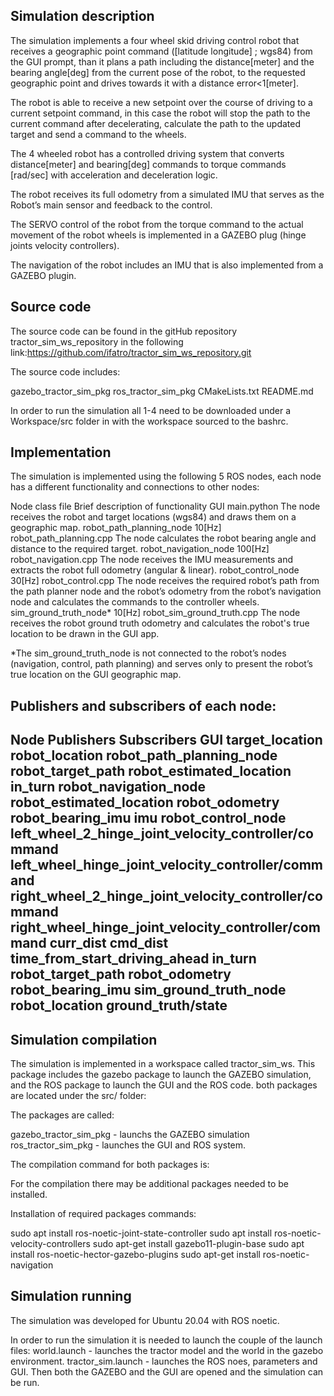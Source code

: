 Simulation description
----------------------------------------

The simulation implements a four wheel skid driving control robot that receives a geographic point command ([latitude longitude] ; wgs84) from the GUI prompt, than it plans a path including the distance[meter] and the bearing angle[deg] from the current pose of the robot, to the requested geographic point and drives towards it with a distance error<1[meter].

The robot is able to receive a new setpoint over the course of driving to a current setpoint command, in this case the robot will stop the path to the current command after decelerating, calculate the path to the updated target and send a command to the wheels.

The 4 wheeled robot has a controlled driving system that converts distance[meter] and bearing[deg] commands to torque commands [rad/sec] with acceleration and deceleration logic.

The robot receives its full odometry from a simulated IMU that serves as the Robot’s main sensor and feedback to the control.

The SERVO control of the robot from the torque command to the actual movement of the robot wheels is implemented in a  GAZEBO plug (hinge joints velocity controllers). 

The navigation of the robot includes an IMU that is also implemented from a GAZEBO plugin.

   

Source code 
----------------------------------------
The source code can be found in the gitHub repository tractor_sim_ws_repository in the following link:https://github.com/ifatro/tractor_sim_ws_repository.git

The source code includes:

gazebo_tractor_sim_pkg 
ros_tractor_sim_pkg
CMakeLists.txt
README.md

In order to run the simulation all 1-4 need to be downloaded under a Workspace/src folder in with the workspace sourced to the bashrc.


Implementation
----------------------------------------
The simulation is implemented using the following 5 ROS nodes, each node has a different functionality and connections to other nodes:

Node
class file
Brief description of functionality
GUI
main.python
The node receives the robot and target locations (wgs84) and draws them on a geographic map.
robot_path_planning_node
10[Hz]
robot_path_planning.cpp
The node calculates the robot bearing angle and distance to the required target.
robot_navigation_node
100[Hz]
robot_navigation.cpp
The node receives the IMU measurements and extracts the robot full odometry (angular & linear).
robot_control_node
30[Hz]
robot_control.cpp
The node receives the required robot’s path from the path planner node and the robot’s odometry from the robot’s navigation node and calculates the commands to the controller wheels.  
sim_ground_truth_node*
10[Hz]
robot_sim_ground_truth.cpp
The node receives the robot ground truth odometry and calculates the robot's true location to be drawn in the GUI app.


*The sim_ground_truth_node is not connected to the robot’s nodes (navigation, control, path planning) and serves only to present the robot’s true location on the GUI geographic map.


Publishers and subscribers of each node:
----------------------------------------
Node
Publishers
Subscribers
GUI
target_location
robot_location
robot_path_planning_node
robot_target_path
robot_estimated_location
in_turn
robot_navigation_node
robot_estimated_location
robot_odometry
robot_bearing_imu
imu
robot_control_node
left_wheel_2_hinge_joint_velocity_controller/command
left_wheel_hinge_joint_velocity_controller/command
right_wheel_2_hinge_joint_velocity_controller/command
right_wheel_hinge_joint_velocity_controller/command
curr_dist
cmd_dist
time_from_start_driving_ahead
in_turn
robot_target_path
robot_odometry
robot_bearing_imu
sim_ground_truth_node
robot_location
ground_truth/state
----------------------------------------


Simulation compilation
----------------------------------------
The simulation is implemented in a workspace called tractor_sim_ws.
This package includes the gazebo package to launch the GAZEBO simulation, and the ROS package to launch the GUI and the ROS code. both packages are located  under the src/ folder:

The packages are called:

gazebo_tractor_sim_pkg - launchs the GAZEBO simulation
ros_tractor_sim_pkg - launches the GUI and ROS system.

The compilation command for both packages is:
 


For the compilation there may be additional packages needed to be installed.

Installation of required packages commands:

  sudo apt install ros-noetic-joint-state-controller
  sudo apt install ros-noetic-velocity-controllers
  sudo apt-get install gazebo11-plugin-base
  sudo apt install ros-noetic-hector-gazebo-plugins
  sudo apt-get install ros-noetic-navigation



Simulation running
----------------------------------------

The simulation was developed for Ubuntu 20.04  with ROS noetic.

In order to run the simulation it is needed to launch the couple of  the launch files:
world.launch - launches the tractor model and the world in the gazebo environment.
tractor_sim.launch - launches the ROS noes, parameters and GUI.
Then both the GAZEBO and the GUI are opened and the simulation can be run.





